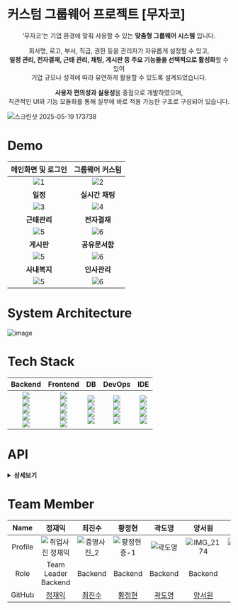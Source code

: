 # 커스텀 그룹웨어 프로젝트 [무자코]
<div align="center">
  
‘무자코’는 기업 환경에 맞춰 사용할 수 있는 **맞춤형 그룹웨어 시스템** 입니다. <br> 
  
회사명, 로고, 부서, 직급, 권한 등을 관리자가 자유롭게 설정할 수 있고, <br>
**일정 관리, 전자결재, 근태 관리, 채팅, 게시판 등 주요 기능들을 선택적으로 활성화**할 수 있어  <br>
기업 규모나 성격에 따라 유연하게 활용할 수 있도록 설계되었습니다. <br>

**사용자 편의성과 실용성**을 중점으로 개발하였으며, <br>
직관적인 UI와 기능 모듈화를 통해 실무에 바로 적용 가능한 구조로 구성되어 있습니다.

</div>

![스크린샷 2025-05-19 173738](https://github.com/user-attachments/assets/19b1ffe0-d729-4740-bc51-70ff7fce8eaf)


# Demo
| 메인화면 및 로그인 | 그룹웨어 커스텀 |
| :---: | :---: |
|![1](https://github.com/main-project-team-4/main-project-team-4-frontend/assets/133847649/fab31f21-b242-44ec-8886-c9456955478f)|![2](https://github.com/main-project-team-4/main-project-team-4-frontend/assets/133847649/586e1359-071a-4871-9dec-f303dc063855) |
| **일정** | **실시간 채팅** |
|![3](https://github.com/main-project-team-4/main-project-team-4-frontend/assets/133847649/2fdeddfc-71fe-418c-a9fd-6da7ad97d257)|![4](https://github.com/main-project-team-4/main-project-team-4-frontend/assets/133847649/3dd722f2-f50b-4498-8d02-276cb2d88bd5)|
| **근태관리**| **전자결재**|
|![5](https://github.com/main-project-team-4/main-project-team-4-frontend/assets/133847649/8d29cb84-07ea-40cd-afe4-58de4ee0c13a)|![6](https://github.com/main-project-team-4/main-project-team-4-frontend/assets/133847649/50d98bd5-6d79-4aa8-bd9a-ec875c783de3)|
| **게시판**| **공유문서함**|
|![5](https://github.com/main-project-team-4/main-project-team-4-frontend/assets/133847649/8d29cb84-07ea-40cd-afe4-58de4ee0c13a)|![6](https://github.com/main-project-team-4/main-project-team-4-frontend/assets/133847649/50d98bd5-6d79-4aa8-bd9a-ec875c783de3)|
| **사내복지**| **인사관리**|
|![5](https://github.com/main-project-team-4/main-project-team-4-frontend/assets/133847649/8d29cb84-07ea-40cd-afe4-58de4ee0c13a)|![6](https://github.com/main-project-team-4/main-project-team-4-frontend/assets/133847649/50d98bd5-6d79-4aa8-bd9a-ec875c783de3)|



# System Architecture
![image](https://github.com/main-project-team-4/main-project-team-4-frontend/assets/133847649/1a594e9d-4d40-4403-8293-eaab96075978)


# Tech Stack

| Backend | Frontend | DB | DevOps | IDE |
| :---: | :---: | :---: | :---: | :---: |
| <img src="https://img.shields.io/badge/Java-%23ED8B00.svg?style=flat-square&logo=openjdk&logoColor=white&logoWidth=32"><br><img src="https://img.shields.io/badge/SpringBoot-6DB33F.svg?style=flat-square&logo=springboot&logoColor=white&logoWidth=32"><br><img src="https://img.shields.io/badge/Thymeleaf-005F0F?style=flat-square&logo=thymeleaf&logoColor=white&logoWidth=32"><br><img src="https://img.shields.io/badge/Gradle-02303A?style=flat-square&logo=gradle&logoColor=white&logoWidth=32"><br><img src="https://img.shields.io/badge/Tomcat-F8DC75?style=flat-square&logo=apachetomcat&logoColor=black&logoWidth=32"> | <img src="https://img.shields.io/badge/HTML5-E34F26?style=flat-square&logo=html5&logoColor=white&logoWidth=32"><br><img src="https://img.shields.io/badge/CSS3-1572B6?style=flat-square&logo=css3&logoColor=white&logoWidth=32"><br><img src="https://img.shields.io/badge/JavaScript-F7DF1E?style=flat-square&logo=javascript&logoColor=black&logoWidth=32"><br><img src="https://img.shields.io/badge/jQuery-0769AD?style=flat-square&logo=jquery&logoColor=white&logoWidth=32"><br><img src="https://img.shields.io/badge/Bootstrap-7952B3?style=flat-square&logo=bootstrap&logoColor=white&logoWidth=32"> | <img src="https://img.shields.io/badge/MariaDB-003545?style=flat-square&logo=mariadb&logoColor=white&logoWidth=32"><br><img src="https://img.shields.io/badge/MyBatis-000000?style=flat-square&logoWidth=32"><br><img src="https://img.shields.io/badge/JPA-6DB33F?style=flat-square&logoWidth=32"><br><img src="https://img.shields.io/badge/Redis-DC382D?style=flat-square&logo=redis&logoColor=white&logoWidth=32"> | <img src="https://img.shields.io/badge/GitHub-181717?style=flat-square&logo=github&logoColor=white&logoWidth=32"><br><img src="https://img.shields.io/badge/Linux-FCC624?style=flat-square&logo=linux&logoColor=black&logoWidth=32"><br><img src="https://img.shields.io/badge/Docker-2496ED?style=flat-square&logo=docker&logoColor=white&logoWidth=32"><br><img src="https://img.shields.io/badge/ngrok-1F1F1F?style=flat-square&logoWidth=32"> | <img src="https://img.shields.io/badge/Eclipse-2C2255?style=flat-square&logo=eclipseide&logoColor=white&logoWidth=32"><br><img src="https://img.shields.io/badge/HeidiSQL-4479A1?style=flat-square&logoWidth=32"><br><img src="https://img.shields.io/badge/Redis%20Insight-DC382D?style=flat-square&logoWidth=32"><br><img src="https://img.shields.io/badge/MobaXterm-33AADD?style=flat-square&logoWidth=32"> |



# API
<details>
  <summary><b>상세보기</b></summary>
  <div markdown="1">
    <img src=https://github.com/main-project-team-4/main-project-team-4-frontend/assets/133847649/a9b9c913-4af1-4219-93b4-de623a0ec638/>
    <img src=https://github.com/main-project-team-4/main-project-team-4-frontend/assets/133847649/07b98fce-157e-46a3-b00e-7c0f5d841652/>
    <img src=https://github.com/main-project-team-4/main-project-team-4-frontend/assets/133847649/bf656010-ca31-4c8a-8226-0f618d8d0cae/>
   </div>
</details>

# Team Member



| Name | 정재익 | 최진수 | 황정현 | 곽도영 | 양서원 | 박수빈 |
| :---: | :---: | :---: | :---: | :---: | :---: | :---: |
| Profile | ![취업사진 정재익](https://github.com/user-attachments/assets/50742583-3564-4bec-ab3b-44e6bb92e3f6) | ![증명사진_2](https://github.com/user-attachments/assets/2c707900-b670-413c-91ec-a1024ae83f3d) | ![황정현 증-1](https://github.com/user-attachments/assets/b3f3d096-afb0-40fc-8153-cb08e824541e) | ![곽도영](https://github.com/user-attachments/assets/96fc5feb-c551-44d1-bef3-bdc14808c6a1) | ![IMG_2174](https://github.com/user-attachments/assets/b1355d35-c18c-47d9-925b-b04939245138) | ![IMG_1927](https://github.com/user-attachments/assets/f8abc225-d156-4700-8fbb-30299d9b175c) |
| Role | Team Leader<br/>Backend | Backend | Backend | Backend | Backend | Backend |
| GitHub | [정재익](https://github.com/4559jacky) | [최진수](https://github.com/jayden6849) | [황정현](https://github.com/gdhjh82) | [곽도영](https://github.com/kdy0241) | [양서원](https://github.com/3412ysw) | [박수빈](https://github.com/sbsophie) | - |
